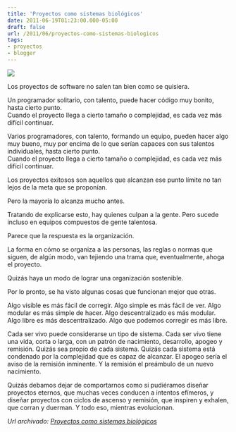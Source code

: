 ```yaml
---
title: 'Proyectos como sistemas biológicos'
date: 2011-06-19T01:23:00.000-05:00
draft: false
url: /2011/06/proyectos-como-sistemas-biologicos
tags: 
- proyectos
- blogger
---
```


[![](https://2.bp.blogspot.com/-sTQK-WQC0Ho/Tf2Vtw-p7oI/AAAAAAAABWk/FH1rCZa-_MM/s200/new-born-plant.jpg)](https://2.bp.blogspot.com/-sTQK-WQC0Ho/Tf2Vtw-p7oI/AAAAAAAABWk/FH1rCZa-_MM/s1600/new-born-plant.jpg)

Los proyectos de software no salen tan bien como se quisiera.  
  
Un programador solitario, con talento, puede hacer código muy bonito, hasta cierto punto.  
Cuando el proyecto llega a cierto tamaño o complejidad, es cada vez más difícil continuar.  
  
Varios programadores, con talento, formando un equipo, pueden hacer algo muy bueno, muy por encima de lo que serían capaces con sus talentos individuales, hasta cierto punto.  
Cuando el proyecto llega a cierto tamaño o complejidad, es cada vez más difícil continuar.  
  
Los proyectos exitosos son aquellos que alcanzan ese punto límite no tan lejos de la meta que se proponían.  
  
Pero la mayoría lo alcanza mucho antes.  
  
Tratando de explicarse esto, hay quienes culpan a la gente. Pero sucede incluso en equipos compuestos de gente talentosa.  
  
Parece que la respuesta es la organización.  
  
La forma en cómo se organiza a las personas, las reglas o normas que siguen, de algún modo, van tejiendo una trama que, eventualmente, ahoga el proyecto.  
  
Quizás haya un modo de lograr una organización sostenible.  
  
Por lo pronto, se ha visto algunas cosas que funcionan mejor que otras.  
  
Algo visible es más fácil de corregir. Algo simple es más fácil de ver. Algo modular es más simple de hacer. Algo descentralizado es más modular. Algo libre es más descentralizado. Algo que podemos corregir es más libre.  
  
Cada ser vivo puede considerarse un tipo de sistema. Cada ser vivo tiene una vida, corta o larga, con un patrón de nacimiento, desarrollo, apogeo y remisión. Quizás sea propio de cada sistema. Quizás cada sistema está condenado por la complejidad que es capaz de alcanzar. El apogeo sería el aviso de la remisión inminente. Y la remisión el preámbulo de un nuevo nacimiento.  
  
Quizás debamos dejar de comportarnos como si pudiéramos diseñar proyectos eternos, que muchas veces conducen a intentos efímeros, y diseñar proyectos con ciclos de ascenso y remisión, que inspiren y exhalen, que corran y duerman. Y todo eso, mientras evolucionan.

_*Url archivado: [Proyectos como sistemas biológicos](https://akcdev.blogspot.com/2011/06/proyectos-como-sistemas-biologicos.html)*_
